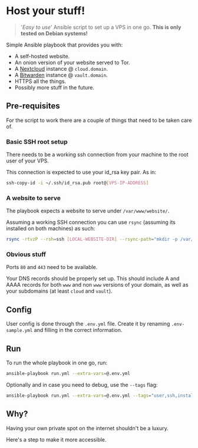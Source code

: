 # Host your stuff!
> '*Easy to use*' Ansible script to set up a VPS in one go.
> **This is only tested on Debian systems!**

Simple Ansible playbook that provides you with:

- A self-hosted website.
- An onion version of your website served to Tor.
- A [Nextcloud](https://nextcloud.com/) instance @ `cloud.domain`.
- A [Bitwarden](https://bitwarden.com/) instance @ `vault.domain`.
- HTTPS all the things.
- Possibly more stuff in the future.

## Pre-requisites

For the script to work there are a couple of things that need to be taken care of.

### Basic SSH root setup

There needs to be a working ssh connection from your machine to the root user of your VPS.

This connection is expected to use your id_rsa key pair. As in:

```sh
ssh-copy-id -i ~/.ssh/id_rsa.pub root@[VPS-IP-ADDRESS]
```

### A website to serve

The playbook expects a website to serve under `/var/www/website/`.

Assuming a working SSH connection you can use `rsync` (assuming its installed on both machines) as such:

```sh
rsync -rtvzP --rsh=ssh [LOCAL-WEBSITE-DIR] --rsync-path="mkdir -p /var/www/website && rsync" root@[VPS-IP-ADDRESS]:/var/www/website
```

### Obvious stuff

Ports `80` and `443` need to be available.

Your DNS records should be properly set up.
This should include A and AAAA records for both `www` and non `www` versions of your domain, as well as your subdomains (at least `cloud` and `vault`).

## Config

User config is done through the `.env.yml` file.
Create it by renaming `.env-sample.yml` and filling in the correct information.

## Run

To run the whole playbook in one go, run:

```sh
ansible-playbook run.yml --extra-vars=@.env.yml
```

Optionally and in case you need to debug, use the `--tags` flag:

```sh
ansible-playbook run.yml --extra-vars=@.env.yml --tags="user,ssh,install"
```

## Why?

Having your own private spot on the internet shouldn't be a luxury.

Here's a step to make it more accessible.
